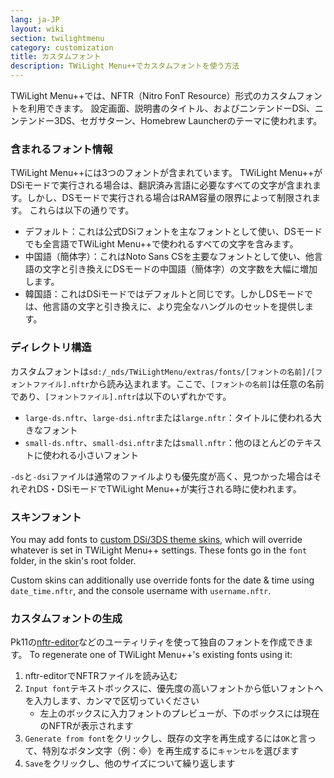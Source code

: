 ```yaml
---
lang: ja-JP
layout: wiki
section: twilightmenu
category: customization
title: カスタムフォント
description: TWiLight Menu++でカスタムフォントを使う方法
---
```


TWiLight Menu++では、NFTR（Nitro FonT Resource）形式のカスタムフォントを利用できます。 設定画面、説明書のタイトル、およびニンテンドーDSi、ニンテンドー3DS、セガサターン、Homebrew Launcherのテーマに使われます。

### 含まれるフォント情報
TWiLight Menu++には3つのフォントが含まれています。 TWiLight Menu++がDSiモードで実行される場合は、翻訳済み言語に必要なすべての文字が含まれます。しかし、DSモードで実行される場合はRAM容量の限界によって制限されます。 これらは以下の通りです。
- デフォルト：これは公式DSiフォントを主なフォントとして使い、DSモードでも全言語でTWiLight Menu++で使われるすべての文字を含みます。
- 中国語（簡体字）：これはNoto Sans CSを主要なフォントとして使い、他言語の文字と引き換えにDSモードの中国語（簡体字）の文字数を大幅に増加します。
- 韓国語：これはDSiモードではデフォルトと同じです。しかしDSモードでは、他言語の文字と引き換えに、より完全なハングルのセットを提供します。

### ディレクトリ構造
カスタムフォントは`sd:/_nds/TWiLightMenu/extras/fonts/[フォントの名前]/[フォントファイル].nftr`から読み込まれます。ここで、`[フォントの名前]`は任意の名前であり、`[フォントファイル].nftr`は以下のいずれかです。
- `large-ds.nftr`、`large-dsi.nftr`または`large.nftr`：タイトルに使われる大きなフォント
- `small-ds.nftr`、`small-dsi.nftr`または`small.nftr`：他のほとんどのテキストに使われる小さいフォント

`-ds`と`-dsi`ファイルは通常のファイルよりも優先度が高く、見つかった場合はそれぞれDS・DSiモードでTWiLight Menu++が実行される時に使われます。

### スキンフォント
You may add fonts to [custom DSi/3DS theme skins](custom-dsi-3ds-skins), which will override whatever is set in TWiLight Menu++ settings. These fonts go in the `font` folder, in the skin's root folder.

Custom skins can additionally use override fonts for the date & time using `date_time.nftr`, and the console username with `username.nftr`.

### カスタムフォントの生成
Pk11の[nftr-editor](https://pk11.us/nftr-editor/)などのユーティリティを使って独自のフォントを作成できます。 To regenerate one of TWiLight Menu++'s existing fonts using it:
1. nftr-editorでNFTRファイルを読み込む
1. `Input font`テキストボックスに、優先度の高いフォントから低いフォントへを入力します、カンマで区切っていください
   - 左上のボックスに入力フォントのプレビューが、下のボックスには現在のNFTRが表示されます
1. `Generate from font`をクリックし、既存の文字を再生成するには`OK`と言って、特別なボタン文字（例：&#xE000;）を再生成するに`キャンセル`を選びます
1. `Save`をクリックし、他のサイズについて繰り返します
